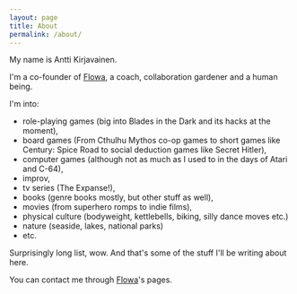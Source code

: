 ```yaml
---
layout: page
title: About
permalink: /about/
---
```


My name is Antti Kirjavainen. 

I'm a co-founder of [Flowa](https://www.flowa.fi/), a coach, collaboration gardener and a human being.

I'm into:

* role-playing games (big into Blades in the Dark and its hacks at the moment),
* board games (From Cthulhu Mythos co-op games to short games like Century: Spice Road to social deduction games like Secret Hitler),
* computer games (although not as much as I used to in the days of Atari and C-64),
* improv,
* tv series (The Expanse!),
* books (genre books mostly, but other stuff as well),
* movies (from superhero romps to indie films),
* physical culture (bodyweight, kettlebells, biking, silly dance moves etc.)
* nature (seaside, lakes, national parks)
* etc.

Surprisingly long list, wow. And that's some of the stuff I'll be writing about here.

You can contact me through [Flowa](https://www.flowa.fi/)'s pages.
